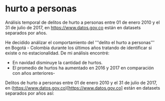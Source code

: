 # hurto a personas
Análisis temporal de delitos de hurto a personas entre 01 de enero 2010 y el 31 de julio de 2017, en https://www.datos.gov.co están en datasets separados por años.


He decidido análizar el comportamiento del  '''delito el hurto a personas''' en Bogotá - Colombia durante los últimos años tratando de identificar si existe o no estacionalidad. De mi análisis encontré:

- En navidad disminuye la cantidad de hurtos.
- El promedio de hurtos ha aumentado en 2016 y 2017 en comparación con años anteriores-

Delitos de hurto a personas entre 01 de enero 2010 y el 31 de julio de 2017, en (https://www.datos.gov.co)[https://www.datos.gov.co] están en datasets separados por años así:
